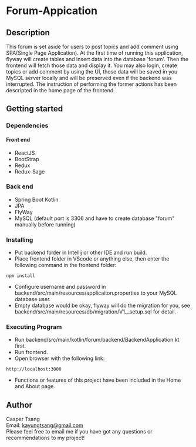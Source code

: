 # Forum-Appication

## Description
This forum is set aside for users to post topics and add comment using SPA(Single Page Application). At the first time of running this application, flyway will create tables and insert data into the database 'forum'. Then the frontend will fetch those data and display it. You may also login, create topics or add comment by using the UI, those data will be saved in you MySQL server locally and will be preserved even if the backend was interrupted. The instruction of performing the former actions has been descripted in the home page of the frontend.

## Getting started
### Dependencies
#### Front end
* ReactJS
* BootStrap
* Redux
* Redux-Sage

### Back end
* Spring Boot Kotlin
* JPA
* FlyWay
* MySQL (default port is 3306 and have to create database "forum" manually before running)

### Installing
* Put backend folder in Intellij or other IDE and run build.
* Place frontend folder in VScode or anything else, then enter the following command in the frontend folder:
```
npm install
```
* Configure username and password in backend/src/main/resources/applicaiton.properties to your MySQL database user.
* Empty database would be okay, flyway will do the migration for you, see backend/src/main/resources/db/migration/V1__setup.sql for detail.

### Executing Program
* Run backend/src/main/kotlin/forum/backend/BackendApplication.kt first.
* Run frontend.
* Open browser with the following link:
```
http://localhost:3000
```
* Functions or features of this project have been included in the Home and About page.


## Author  
Casper Tsang  
Email: kayungtsang@gmail.com  
Please feel free to email me if you have got any questions or recommendations to my project!

